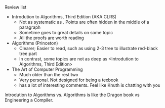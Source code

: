 Review list
- Introdution to Algorithms, Third Edition (AKA CLRS)
	- Not as systematic as <algorithms>. Points are often hidden in the middle of a paragraph
    - Sometime goes to great details on some topic
    - All the proofs are worth reading
- Algorithms (Princeton)
	- Clearer; Easier to read, such as using 2-3 tree to illustrate red-black tree part
    - In contrast, some topics are not as deep as <Introdution to Algorithms, Third Edition>
- The Art of Computer Programming
	- Much older than the rest two
    - Very personal. Not designed for being a texbook
    - has a lot of interesting comments. Feel like Knuth is chatting with you
    
Introdution to Algorithms vs. Algorithms is like the Dragon book vs Engineering a Compiler. 



